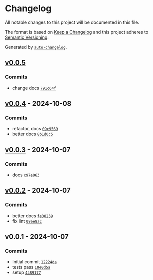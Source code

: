 # Changelog

All notable changes to this project will be documented in this file.

The format is based on [Keep a Changelog](https://keepachangelog.com/en/1.0.0/)
and this project adheres to [Semantic Versioning](https://semver.org/spec/v2.0.0.html).

Generated by [`auto-changelog`](https://github.com/CookPete/auto-changelog).

## [v0.0.5](https://github.com/nichoth/ratchet/compare/v0.0.4...v0.0.5)

### Commits

- change docs [`791c64f`](https://github.com/nichoth/ratchet/commit/791c64fdd7a8449a24001b72dfc507b271404097)

## [v0.0.4](https://github.com/nichoth/ratchet/compare/v0.0.3...v0.0.4) - 2024-10-08

### Commits

- refactor, docs [`09c9569`](https://github.com/nichoth/ratchet/commit/09c9569050d83d6968b6d0401dd22ea3296784c1)
- better docs [`8b1d0c5`](https://github.com/nichoth/ratchet/commit/8b1d0c5c06ec06d2bfdf25fa18a8104a303a43d5)

## [v0.0.3](https://github.com/nichoth/ratchet/compare/v0.0.2...v0.0.3) - 2024-10-07

### Commits

- docs [`c97e063`](https://github.com/nichoth/ratchet/commit/c97e063814d174c69b731b8f48dcefb30a825b15)

## [v0.0.2](https://github.com/nichoth/ratchet/compare/v0.0.1...v0.0.2) - 2024-10-07

### Commits

- better docs [`fe38239`](https://github.com/nichoth/ratchet/commit/fe382393ae1d758d99b54430455e480e0a7b03e7)
- fix lint [`08ee8ac`](https://github.com/nichoth/ratchet/commit/08ee8acb451a4d42b9f37b097ab5e61fbdd736d0)

## v0.0.1 - 2024-10-07

### Commits

- Initial commit [`12224da`](https://github.com/nichoth/ratchet/commit/12224dab261c9652129ad5157fbc0a22950bea9b)
- tests pass [`10e0d5a`](https://github.com/nichoth/ratchet/commit/10e0d5a7e21c73a1f27cb64e1760d8954e006998)
- setup [`4489177`](https://github.com/nichoth/ratchet/commit/44891779ba95b65dd6bc3c7c0109331f264cf385)
